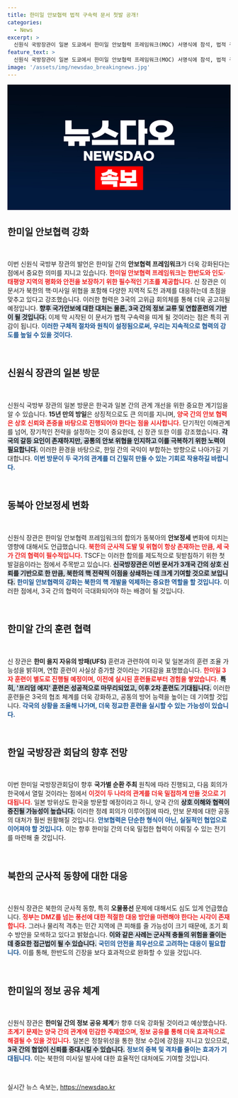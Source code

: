 ```yaml
---
title: 한미일 안보협력 법적 구속력 문서 첫발 공개!
categories:
  - News
excerpt: >
  신원식 국방장관이 일본 도쿄에서 한미일 안보협력 프레임워크(MOC) 서명식에 참석, 법적 구속력 있는 문서로 발전할 것을 다짐했다. 이는 북한의 위협에 대응하겠다는 강력한 협력 의지를 나타내며, 향후 정례 회의도 개최할 계획이다.
feature_text: >
  신원식 국방장관이 일본 도쿄에서 한미일 안보협력 프레임워크(MOC) 서명식에 참석, 법적 구속력 있는 문서로 발전할 것을 다짐했다. 이는 북한의 위협에 대응하겠다는 강력한 협력 의지를 나타내며, 향후 정례 회의도 개최할 계획이다.
image: '/assets/img/newsdao_breakingnews.jpg'
---
```


<p><img src="/assets/img/newsdao_breakingnews.jpg" alt="cryptoinkorea 속보" /></p>

<h2 data-ke-size="size26">한미일 안보협력 강화</h2>

<p data-ke-size="size16">&nbsp;</p>

<p>이번 신원식 국방부 장관의 발언은 한미일 간의 <b>안보협력 프레임워크</b>가 더욱 강화된다는 점에서 중요한 의미를 지니고 있습니다. <b><span style="color: #ee2323;">한미일 안보협력 프레임워크는 한반도와 인도·태평양 지역의 평화와 안전을 보장하기 위한 필수적인 기초를 제공합니다.</span></b> 신 장관은 이 문서가 북한의 핵·미사일 위협을 포함해 다양한 지역적 도전 과제를 대응하는데 초점을 맞추고 있다고 강조했습니다. 이러한 협력은 3국의 고위급 회의체를 통해 더욱 공고히될 예정입니다. <b><span style="background-color: #21538527;">향후 국가안보에 대한 대처는 물론, 3국 간의 정보 교류 및 연합훈련의 기반이 될 것입니다.</span></b> 이제 막 시작된 이 문서가 법적 구속력을 띠게 될 것이라는 점은 특히 귀감이 됩니다. <b><span style="color: #1a5490;">이러한 구체적 절차와 원칙이 설정됨으로써, 우리는 지속적으로 협력의 강도를 높일 수 있을 것이다.</span></b></p>

<p data-ke-size="size16">&nbsp;</p>

<h2 data-ke-size="size26">신원식 장관의 일본 방문</h2>

<p data-ke-size="size16">&nbsp;</p>

<p>신원식 국방부 장관의 일본 방문은 한국과 일본 간의 관계 개선을 위한 중요한 계기임을 알 수 있습니다. <b>15년 만의 방일</b>은 상징적으로도 큰 의미를 지니며, <b><span style="color: #ee2323;">양국 간의 안보 협력은 상호 신뢰와 존중을 바탕으로 진행되어야 한다는 점을 시사합니다.</span></b> 단기적인 이해관계를 넘어, 장기적인 전략을 설정하는 것이 중요한데, 신 장관 또한 이를 강조했습니다. <b><span style="background-color: #21538527;">각국의 갈등 요인이 존재하지만, 공통의 안보 위협을 인지하고 이를 극복하기 위한 노력이 필요합니다.</span></b> 이러한 환경을 바탕으로, 한일 간의 국익이 부합하는 방향으로 나아가길 기대합니다. <b><span style="color: #1a5490;">이번 방문이 두 국가의 관계를 더 긴밀히 만들 수 있는 기회로 작용하길 바랍니다.</span></b></p>

<p data-ke-size="size16">&nbsp;</p>

<h2 data-ke-size="size26">동북아 안보정세 변화</h2>

<p data-ke-size="size16">&nbsp;</p>

<p>신원식 장관은 한미일 안보협력 프레임워크의 합의가 동북아의 <b>안보정세</b> 변화에 미치는 영향에 대해서도 언급했습니다. <b><span style="color: #ee2323;">북한의 군사적 도발 및 위협이 항상 존재하는 만큼, 세 국가 간의 협력이 필수적입니다.</span></b> TSCF는 이러한 합의를 제도적으로 뒷받침하기 위한 첫 발걸음이라는 점에서 주목받고 있습니다. <b><span style="background-color: #21538527;">신국방장관은 이번 문서가 3개국 간의 상호 신뢰를 기반으로 한 만큼, 북한의 핵 전략적 이점을 상쇄하는 데 크게 기여할 것으로 보입니다.</span></b> <b><span style="color: #1a5490;">한미일 안보협력의 강화는 북한의 핵 개발을 억제하는 중요한 역할을 할 것입니다.</span></b> 이러한 점에서, 3국 간의 협력이 극대화되어야 하는 배경이 될 것입니다.</p>

<p data-ke-size="size16">&nbsp;</p>

<h2 data-ke-size="size26">한미알 간의 훈련 협력</h2>

<p data-ke-size="size16">&nbsp;</p>

<p>신 장관은 <b>한미 을지 자유의 방패(UFS)</b> 훈련과 관련하여 미국 및 일본과의 훈련 조율 가능성을 밝히며, 연합 훈련이 사실상 증가할 것이라는 기대감을 표명했습니다. <b><span style="color: #ee2323;">한미일 3자 훈련이 별도로 진행될 예정이며, 이전에 실시된 훈련들로부터 경험을 쌓았습니다.</span></b> <b><span style="background-color: #21538527;">특히, '프리덤 에지' 훈련은 성공적으로 마무리되었고, 이후 2차 훈련도 기대됩니다.</span></b> 이러한 훈련들은 3국의 협조 체계를 더욱 강화하고, 공동의 방어 능력을 높이는 데 기여할 것입니다. <b><span style="color: #1a5490;">각국의 상황을 조율해 나가며, 더욱 정교한 훈련을 실시할 수 있는 가능성이 있습니다.</span></b></p>

<p data-ke-size="size16">&nbsp;</p>

<h2 data-ke-size="size26">한일 국방장관 회담의 향후 전망</h2>

<p data-ke-size="size16">&nbsp;</p>

<p>이번 한미일 국방장관회담이 향후 <b>국가별 순환 주최</b> 원칙에 따라 진행되고, 다음 회의가 한국에서 열릴 것이라는 점에서 <b><span style="color: #ee2323;">이것이 두 나라의 관계를 더욱 밀접하게 만들 것으로 기대됩니다.</span></b> 일본 방위상도 한국을 방문할 예정이라고 하니, 양국 간의 <b><span style="background-color: #21538527;">상호 이해와 협력이 증진될 가능성이 높습니다.</span></b> 이러한 정례 회의가 이루어짐에 따라, 안보 문제에 대한 공동의 대처가 훨씬 원활해질 것입니다. <b><span style="color: #1a5490;">안보협력은 단순한 형식이 아닌, 실질적인 협업으로 이어져야 할 것입니다.</span></b> 이는 향후 한미일 간의 더욱 밀접한 협력이 이뤄질 수 있는 전기를 마련해 줄 것입니다.</p>

<p data-ke-size="size16">&nbsp;</p>

<h2 data-ke-size="size26">북한의 군사적 동향에 대한 대응</h2>

<p data-ke-size="size16">&nbsp;</p>

<p>신원식 장관은 북한의 군사적 동향, 특히 <b>오물풍선</b> 문제에 대해서도 심도 있게 언급했습니다. <b><span style="color: #ee2323;">정부는 DMZ를 넘는 풍선에 대한 적절한 대응 방안을 마련해야 한다는 시각이 존재합니다.</span></b> 그러나 물리적 격추는 민간 지역에 큰 피해를 줄 가능성이 크기 때문에, 조기 회수 방안을 모색하고 있다고 밝혔습니다. <b><span style="background-color: #21538527;">이와 같은 사례는 군사적 충돌의 위험을 줄이는 데 중요한 접근법이 될 수 있습니다.</span></b> <b><span style="color: #1a5490;">국민의 안전을 최우선으로 고려하는 대응이 필요합니다.</span></b> 이를 통해, 한반도의 긴장을 보다 효과적으로 완화할 수 있을 것입니다.</p>

<p data-ke-size="size16">&nbsp;</p>

<h2 data-ke-size="size26">한미일의 정보 공유 체계</h2>

<p data-ke-size="size16">&nbsp;</p>

<p>신원식 장관은 <b>한미일 간의 정보 공유 체계</b>가 향후 더욱 강화될 것이라고 예상했습니다. <b><span style="color: #ee2323;">초계기 문제는 양국 간의 관계에 민감한 주제였으며, 정보 공유를 통해 더욱 효과적으로 해결될 수 있을 것입니다.</span></b> 일본은 정찰위성을 통한 정보 수집에 강점을 지니고 있으므로, <b><span style="background-color: #21538527;">3국 간의 협업이 신뢰를 증대시킬 수 있습니다.</span></b> <b><span style="color: #1a5490;">정보의 중복 및 격차를 줄이는 효과가 기대됩니다.</span></b> 이는 북한의 미사일 발사에 대한 효율적인 대처에도 기여할 것입니다.</p>

<p data-ke-size="size16">&nbsp;</p>
실시간 뉴스 속보는, <a href="https://newsdao.kr" rel="dofollow">https://newsdao.kr</a>


